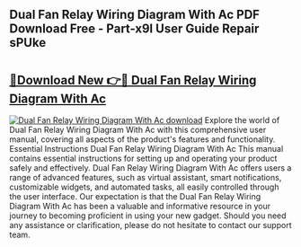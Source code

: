 ## Dual Fan Relay Wiring Diagram With Ac PDF Download Free - Part-x9l User Guide Repair sPUke

# <h2><a href="http://dfoj8tf.blite.top/?on=Dual+Fan+Relay+Wiring+Diagram+With+Ac">🔗Download New 👉🔴 Dual Fan Relay Wiring Diagram With Ac</a></h2>

[![Dual Fan Relay Wiring Diagram With Ac download](https://i.imgur.com/lujVjoI.png)](http://dfoj8tf.blite.top/?on=Dual+Fan+Relay+Wiring+Diagram+With+Ac)
Explore the world of Dual Fan Relay Wiring Diagram With Ac with this comprehensive user manual, covering all aspects of the product's features and functionality. Essential Instructions Dual Fan Relay Wiring Diagram With Ac This manual contains essential instructions for setting up and operating your product safely and effectively. Dual Fan Relay Wiring Diagram With Ac offers users a range of advanced features, such as virtual assistant, smart notifications, customizable widgets, and automated tasks, all easily controlled through the user interface. Our expectation is that the Dual Fan Relay Wiring Diagram With Ac has been a valuable and informative resource in your journey to becoming proficient in using your new gadget. Should you need any assistance or clarification, please do not hesitate to contact our support team.
